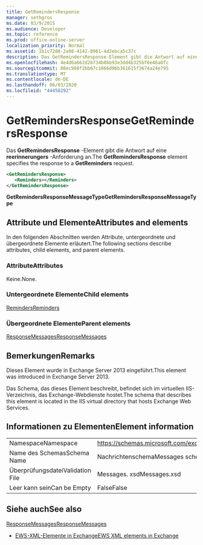 ```yaml
---
title: GetRemindersResponse
manager: sethgros
ms.date: 03/9/2015
ms.audience: Developer
ms.topic: reference
ms.prod: office-online-server
localization_priority: Normal
ms.assetid: 1b1c7288-2a98-4142-8961-4d2ebca5c37c
description: Das GetRemindersResponse-Element gibt die Antwort auf eine reerinnerungers-Anforderung an.
ms.openlocfilehash: 4e4d6a662d2b734b8bb93e3dd4b325bf6e46a6fc
ms.sourcegitcommit: 88ec988f2bb67c1866d06b361615f3674a24e795
ms.translationtype: MT
ms.contentlocale: de-DE
ms.lasthandoff: 06/03/2020
ms.locfileid: "44458292"
---
```

# <a name="getremindersresponse"></a><span data-ttu-id="b72f1-103">GetRemindersResponse</span><span class="sxs-lookup"><span data-stu-id="b72f1-103">GetRemindersResponse</span></span>

<span data-ttu-id="b72f1-104">Das **GetRemindersResponse** -Element gibt die Antwort auf eine **reerinnerungers** -Anforderung an.</span><span class="sxs-lookup"><span data-stu-id="b72f1-104">The **GetRemindersResponse** element specifies the response to a **GetReminders** request.</span></span> 
  
```XML
<GetRemindersResponse>
   <Reminders></Reminders>
</GetRemindersResponse>

```

 <span data-ttu-id="b72f1-105">**GetRemindersResponseMessageType**</span><span class="sxs-lookup"><span data-stu-id="b72f1-105">**GetRemindersResponseMessageType**</span></span>
## <a name="attributes-and-elements"></a><span data-ttu-id="b72f1-106">Attribute und Elemente</span><span class="sxs-lookup"><span data-stu-id="b72f1-106">Attributes and elements</span></span>

<span data-ttu-id="b72f1-107">In den folgenden Abschnitten werden Attribute, untergeordnete und übergeordnete Elemente erläutert.</span><span class="sxs-lookup"><span data-stu-id="b72f1-107">The following sections describe attributes, child elements, and parent elements.</span></span>
  
### <a name="attributes"></a><span data-ttu-id="b72f1-108">Attribute</span><span class="sxs-lookup"><span data-stu-id="b72f1-108">Attributes</span></span>

<span data-ttu-id="b72f1-109">Keine.</span><span class="sxs-lookup"><span data-stu-id="b72f1-109">None.</span></span>
  
### <a name="child-elements"></a><span data-ttu-id="b72f1-110">Untergeordnete Elemente</span><span class="sxs-lookup"><span data-stu-id="b72f1-110">Child elements</span></span>

[<span data-ttu-id="b72f1-111">Reminders</span><span class="sxs-lookup"><span data-stu-id="b72f1-111">Reminders</span></span>](reminders.md)
  
### <a name="parent-elements"></a><span data-ttu-id="b72f1-112">Übergeordnete Elemente</span><span class="sxs-lookup"><span data-stu-id="b72f1-112">Parent elements</span></span>

[<span data-ttu-id="b72f1-113">ResponseMessages</span><span class="sxs-lookup"><span data-stu-id="b72f1-113">ResponseMessages</span></span>](responsemessages.md)
  
## <a name="remarks"></a><span data-ttu-id="b72f1-114">Bemerkungen</span><span class="sxs-lookup"><span data-stu-id="b72f1-114">Remarks</span></span>

<span data-ttu-id="b72f1-115">Dieses Element wurde in Exchange Server 2013 eingeführt.</span><span class="sxs-lookup"><span data-stu-id="b72f1-115">This element was introduced in Exchange Server 2013.</span></span>
  
<span data-ttu-id="b72f1-116">Das Schema, das dieses Element beschreibt, befindet sich im virtuellen IIS-Verzeichnis, das Exchange-Webdienste hostet.</span><span class="sxs-lookup"><span data-stu-id="b72f1-116">The schema that describes this element is located in the IIS virtual directory that hosts Exchange Web Services.</span></span>
  
## <a name="element-information"></a><span data-ttu-id="b72f1-117">Informationen zu Elementen</span><span class="sxs-lookup"><span data-stu-id="b72f1-117">Element information</span></span>

|||
|:-----|:-----|
|<span data-ttu-id="b72f1-118">Namespace</span><span class="sxs-lookup"><span data-stu-id="b72f1-118">Namespace</span></span>  <br/> |https://schemas.microsoft.com/exchange/services/2006/messages  <br/> |
|<span data-ttu-id="b72f1-119">Name des Schemas</span><span class="sxs-lookup"><span data-stu-id="b72f1-119">Schema Name</span></span>  <br/> |<span data-ttu-id="b72f1-120">Nachrichtenschema</span><span class="sxs-lookup"><span data-stu-id="b72f1-120">Messages schema</span></span>  <br/> |
|<span data-ttu-id="b72f1-121">Überprüfungsdatei</span><span class="sxs-lookup"><span data-stu-id="b72f1-121">Validation File</span></span>  <br/> |<span data-ttu-id="b72f1-122">Messages. xsd</span><span class="sxs-lookup"><span data-stu-id="b72f1-122">Messages.xsd</span></span>  <br/> |
|<span data-ttu-id="b72f1-123">Leer kann sein</span><span class="sxs-lookup"><span data-stu-id="b72f1-123">Can be Empty</span></span>  <br/> |<span data-ttu-id="b72f1-124">False</span><span class="sxs-lookup"><span data-stu-id="b72f1-124">False</span></span>  <br/> |
   
## <a name="see-also"></a><span data-ttu-id="b72f1-125">Siehe auch</span><span class="sxs-lookup"><span data-stu-id="b72f1-125">See also</span></span>



[<span data-ttu-id="b72f1-126">ResponseMessages</span><span class="sxs-lookup"><span data-stu-id="b72f1-126">ResponseMessages</span></span>](responsemessages.md)


- [<span data-ttu-id="b72f1-127">EWS-XML-Elemente in Exchange</span><span class="sxs-lookup"><span data-stu-id="b72f1-127">EWS XML elements in Exchange</span></span>](ews-xml-elements-in-exchange.md)

